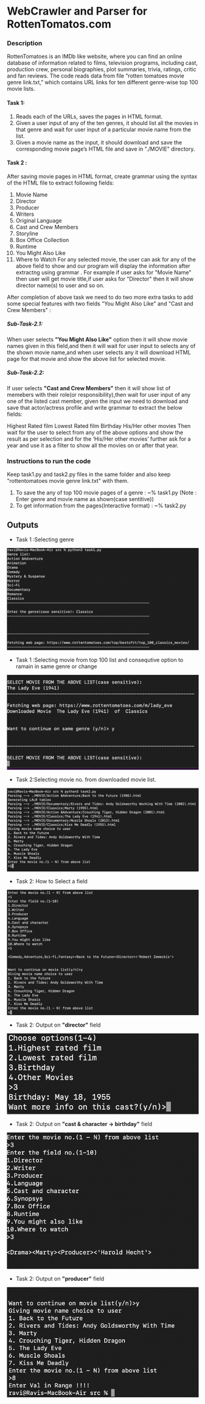 # WebCrawler and Parser for RottenTomatos.com
### Description
RottenTomatoes is an IMDb like website, where you can find an online database of information related to films, television programs, including cast, production crew, personal biographies, plot summaries, trivia, ratings, critic and fan reviews.
The code reads data from file “rotten tomatoes movie genre link.txt,” which contains URL links for ten different genre-wise top 100 movie lists. 

#### Task 1:
1. Reads each of the URLs, saves the pages in HTML format.
2. Given a user input of any of the ten genres, it should list all the movies in that genre and wait for user input of a particular movie name from the list.
3. Given a movie name as the input, it should download and save the corresponding movie page’s HTML file and save in  "./MOVIE" directory.

#### Task 2 :
After saving movie pages in HTML format, create grammar using the syntax of the HTML file to extract following fields:

1. Movie Name
2. Director
3. Producer
4. Writers
5. Original Language
6. Cast and Crew Members
7. Storyline
8. Box Office Collection
9. Runtime
10. You Might Also Like
11. Where to Watch
For any selected movie, the user can ask for any of the above field to show and our program will display the information after extractng using grammar . For example if user asks for "Movie Name" then user will get movie title,if user asks for "Director" then it will show director name(s) to user and so on.

After completion of above task we need to do two more extra tasks to add some special features with two fields "You Might Also Like" and "Cast and Crew Members" :

##### Sub-Task-2.1: 
When user selects **"You Might Also Like"** option then it will show movie names given in this field,and then it will wait for user input to selects any of the shown movie name,and when user selects any it will download HTML page for that movie and show the above list for selected movie.

##### Sub-Task-2.2:
If user selects **"Cast and Crew Members"** then it will show list of memebers with their role(or responsibility),then wait for user input of any one of the listed cast member, given the input we need to download and save that actor/actress profile and write grammar to extract the below fields:

Highest Rated film
Lowest Rated film
Birthday
His/Her other movies
Then wait for the user to select from any of the above options and show the result as per selection and for the ‘His/Her other movies’ further ask for a year and use it as a filter to show all the movies on or after that year.

### Instructions to run the code

Keep task1.py and task2.py files in the same folder and also keep "rottentomatoes movie genre link.txt" with them.
1. To save the any of top 100 movie pages of a genre : ~% task1.py
   (Note : Enter genre and movie name as shown(case sentitive))
2. To get information from the pages(Interactive format) :  ~% task2.py

## Outputs
* Task 1 :Selecting genre

![task1](https://github.com/rvravi77/WebCrawler-and-Parser/blob/main/img/1.png)

* Task 1 :Selecting movie from top 100 list and consequtive option to ramain in same genre or change

![task1](https://github.com/rvravi77/WebCrawler-and-Parser/blob/main/img/2.png)

* Task 2:Selecting movie no. from downloaded movie list.

![task2](https://github.com/rvravi77/WebCrawler-and-Parser/blob/main/img/3.png)

* Task 2: How to Select a field

![task2](https://github.com/rvravi77/WebCrawler-and-Parser/blob/main/img/4.png)

* Task 2: Output on **"director"** field

![task2](https://github.com/rvravi77/WebCrawler-and-Parser/blob/main/img/5.png)

* Task 2: Output on **"cast & character -> birthday"** field

![task2](https://github.com/rvravi77/WebCrawler-and-Parser/blob/main/img/6.png)

* Task 2: Output on **"producer"** field

![task2](https://github.com/rvravi77/WebCrawler-and-Parser/blob/main/img/7.png)

